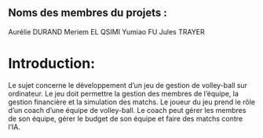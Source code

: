 <h2>Noms des membres du projets :</h2>
Aurélie DURAND
Meriem  EL QSIMI 
Yumiao  FU
Jules   TRAYER


<h1>Introduction:</h1>

Le sujet concerne le développement d’un jeu de gestion de volley-ball sur ordinateur. 
Le jeu doit permettre la gestion des membres de l’équipe, la gestion financière et la simulation des matchs. 
Le joueur du jeu prend le rôle d’un coach d’une équipe de volley-ball. 
Le coach peut gérer les membres de son équipe, gérer le budget de son équipe et faire des matchs contre l’IA.  

 